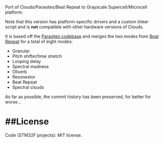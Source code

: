 Port of Clouds/Parasites/Beat Repeat to Grayscale Supercell/Microcell platform.

Note that this version has platform-specific drivers and a custom linker script and is **not** compatible with other hardware versions of Clouds.

It is based off the [Parasites codebase](https://github.com/mqtthiqs/parasites) and merges the two modes from [Beat Repeat](https://github.com/jkammerl/eurorack) for a total of eight modes:
- Granular
- Pitch shifter/time stretch
- Looping delay
- Spectral madness
- Oliverb
- Resonestor
- Beat Repeat
- Spectral clouds

As far as possible, the commit history has been preserved, for better for worse...


##License
=======
Code (STM32F projects): MIT license.
